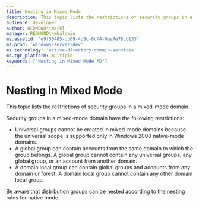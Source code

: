 ```yaml
---
title: Nesting in Mixed Mode
description: This topic lists the restrictions of security groups in a mixed-mode domain.
audience: developer
author: REDMOND\\markl
manager: REDMOND\\mbaldwin
ms.assetid: 'e9f50485-db09-4d8c-8cf4-0ee7e78cb133'
ms.prod: 'windows-server-dev'
ms.technology: 'active-directory-domain-services'
ms.tgt_platform: multiple
keywords: ["Nesting in Mixed Mode AD"]
---
```


# Nesting in Mixed Mode

This topic lists the restrictions of security groups in a mixed-mode domain.

Security groups in a mixed-mode domain have the following restrictions:

-   Universal groups cannot be created in mixed-mode domains because the universal scope is supported only in Windows 2000 native-mode domains.
-   A global group can contain accounts from the same domain to which the group belongs. A global group cannot contain any universal groups, any global group, or an account from another domain.
-   A domain local group can contain global groups and accounts from any domain or forest. A domain local group cannot contain any other domain local group.

Be aware that distribution groups can be nested according to the nesting rules for native mode.

 

 




